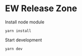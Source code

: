 # EW Release Zone

Install node module
```shell
yarn install
```

Start development
```shell
yarn dev
```